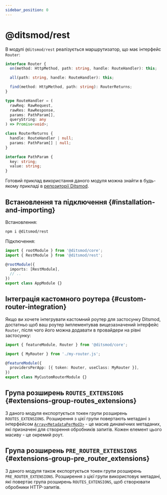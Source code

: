 ```yaml
---
sidebar_position: 0
---
```


# @ditsmod/rest

В модулі `@ditsmod/rest` реалізується маршрутизатор, що має інтерфейс `Router`:

```ts
interface Router {
  on(method: HttpMethod, path: string, handle: RouteHandler): this;

  all(path: string, handle: RouteHandler): this;

  find(method: HttpMethod, path: string): RouterReturns;
}

type RouteHandler = (
  rawReq: RawRequest,
  rawRes: RawResponse,
  params: PathParam[],
  queryString: any
) => Promise<void>;

class RouterReturns {
  handle: RouteHandler | null;
  params: PathParam[] | null;
}

interface PathParam {
  key: string;
  value: string;
}
```

Готовий приклад використання даного модуля можна знайти в будь-якому прикладі в [репозиторії Ditsmod][1].

## Встановлення та підключення {#installation-and-importing}

Встановлення:

```bash
npm i @ditsmod/rest
```

Підключення:

```ts
import { rootModule } from '@ditsmod/core';
import { RestModule } from '@ditsmod/rest';

@rootModule({
  imports: [RestModule],
  // ..
})
export class AppModule {}
```

## Інтеграція кастомного роутера {#custom-router-integration}

Якщо ви хочете інтегрувати кастомний роутер для застосунку Ditsmod, достатньо щоб ваш роутер імплементував вищезазначений інтерфейс `Router`, після чого його можна додавати в провайдери на рівні застосунку:

```ts
import { featureModule, Router } from '@ditsmod/core';

import { MyRouter } from './my-router.js';

@featureModule({
  providersPerApp: [{ token: Router, useClass: MyRouter }],
})
export class MyCustomRouterModule {}
```

## Група розширень `ROUTES_EXTENSIONS` {#extensions-group-routes_extensions}

З даного модуля експортується токен групи розширень `ROUTES_EXTENSIONS`. Розширення з цієї групи повертають метадані з інтерфейсом [`Array<MetadataPerMod3>`][2] - це масив динамічних метаданих, які призначені для створення обробників запитів. Кожен елемент цього масиву - це окремий роут.

## Група розширень `PRE_ROUTER_EXTENSIONS` {#extensions-group-pre_router_extensions}

З даного модуля також експортується токен групи розширень `PRE_ROUTER_EXTENSIONS`. Розширення з цієї групи використовує метадані, які повертає група розширень `ROUTES_EXTENSIONS`, щоб створювати обробники HTTP-запитів.

[1]: https://github.com/ditsmod/ditsmod/tree/main/examples
[2]: https://github.com/ditsmod/ditsmod/blob/core-2.54.0/packages/core/src/types/metadata-per-mod.ts#L58-L74
[3]: https://github.com/ditsmod/ditsmod/blob/body-parser-2.16.0/packages/body-parser/src/body-parser.extension.ts#L54
